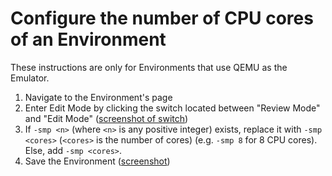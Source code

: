 # Configure the number of CPU cores of an Environment

These instructions are only for Environments that use QEMU as the Emulator.

1. Navigate to the Environment's page
2. Enter Edit Mode by clicking the switch located between "Review Mode" and "Edit Mode" ([screenshot of switch](./environment-editMode.png))
3. If `-smp <n>` (where `<n>` is any positive integer) exists, replace it with `-smp <cores>` (`<cores>` is the number of cores) (e.g. `-smp 8` for 8 CPU cores). Else, add `-smp <cores>`.
4. Save the Environment ([screenshot](./environment-edit-save.png))
